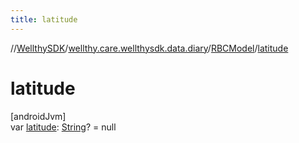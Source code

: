 ```yaml
---
title: latitude
---
```

//[WellthySDK](../../../index.html)/[wellthy.care.wellthysdk.data.diary](../index.html)/[RBCModel](index.html)/[latitude](latitude.html)



# latitude



[androidJvm]\
var [latitude](latitude.html): [String](https://kotlinlang.org/api/latest/jvm/stdlib/kotlin/-string/index.html)? = null




